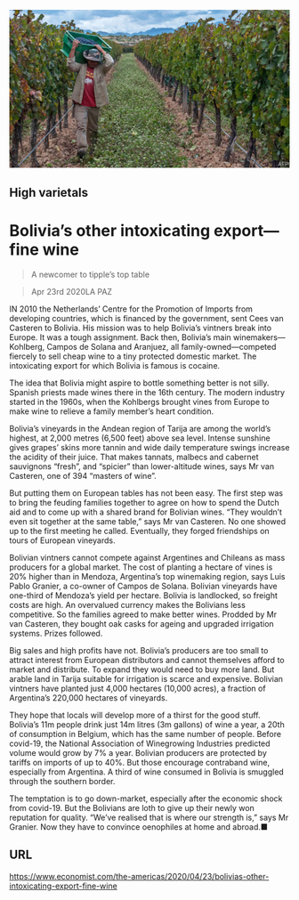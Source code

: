 ![](./images/20200425_AMP004_0.jpg)

## High varietals

# Bolivia’s other intoxicating export—fine wine

> A newcomer to tipple’s top table

> Apr 23rd 2020LA PAZ

IN 2010 the Netherlands’ Centre for the Promotion of Imports from developing countries, which is financed by the government, sent Cees van Casteren to Bolivia. His mission was to help Bolivia’s vintners break into Europe. It was a tough assignment. Back then, Bolivia’s main winemakers—Kohlberg, Campos de Solana and Aranjuez, all family-owned—competed fiercely to sell cheap wine to a tiny protected domestic market. The intoxicating export for which Bolivia is famous is cocaine.

The idea that Bolivia might aspire to bottle something better is not silly. Spanish priests made wines there in the 16th century. The modern industry started in the 1960s, when the Kohlbergs brought vines from Europe to make wine to relieve a family member’s heart condition.

Bolivia’s vineyards in the Andean region of Tarija are among the world’s highest, at 2,000 metres (6,500 feet) above sea level. Intense sunshine gives grapes’ skins more tannin and wide daily temperature swings increase the acidity of their juice. That makes tannats, malbecs and cabernet sauvignons “fresh”, and “spicier” than lower-altitude wines, says Mr van Casteren, one of 394 “masters of wine”.

But putting them on European tables has not been easy. The first step was to bring the feuding families together to agree on how to spend the Dutch aid and to come up with a shared brand for Bolivian wines. “They wouldn’t even sit together at the same table,” says Mr van Casteren. No one showed up to the first meeting he called. Eventually, they forged friendships on tours of European vineyards.

Bolivian vintners cannot compete against Argentines and Chileans as mass producers for a global market. The cost of planting a hectare of vines is 20% higher than in Mendoza, Argentina’s top winemaking region, says Luis Pablo Granier, a co-owner of Campos de Solana. Bolivian vineyards have one-third of Mendoza’s yield per hectare. Bolivia is landlocked, so freight costs are high. An overvalued currency makes the Bolivians less competitive. So the families agreed to make better wines. Prodded by Mr van Casteren, they bought oak casks for ageing and upgraded irrigation systems. Prizes followed.

Big sales and high profits have not. Bolivia’s producers are too small to attract interest from European distributors and cannot themselves afford to market and distribute. To expand they would need to buy more land. But arable land in Tarija suitable for irrigation is scarce and expensive. Bolivian vintners have planted just 4,000 hectares (10,000 acres), a fraction of Argentina’s 220,000 hectares of vineyards.

They hope that locals will develop more of a thirst for the good stuff. Bolivia’s 11m people drink just 14m litres (3m gallons) of wine a year, a 20th of consumption in Belgium, which has the same number of people. Before covid-19, the National Association of Winegrowing Industries predicted volume would grow by 7% a year. Bolivian producers are protected by tariffs on imports of up to 40%. But those encourage contraband wine, especially from Argentina. A third of wine consumed in Bolivia is smuggled through the southern border.

The temptation is to go down-market, especially after the economic shock from covid-19. But the Bolivians are loth to give up their newly won reputation for quality. “We’ve realised that is where our strength is,” says Mr Granier. Now they have to convince oenophiles at home and abroad.■

## URL

https://www.economist.com/the-americas/2020/04/23/bolivias-other-intoxicating-export-fine-wine
